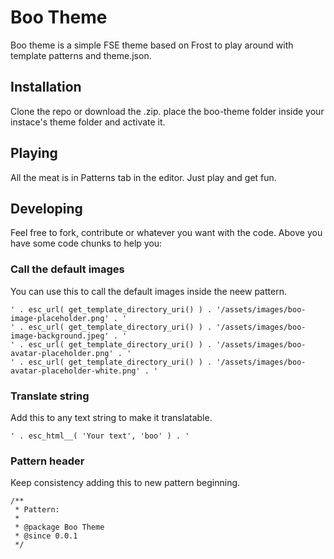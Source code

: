 # Boo Theme

Boo theme is a simple FSE theme based on Frost to play around with template patterns and theme.json.

## Installation

Clone the repo or download the .zip. place the boo-theme folder inside your instace's theme folder and activate it.

## Playing

All the meat is in Patterns tab in the editor. Just play and get fun.

## Developing

Feel free to fork, contribute or whatever you want with the code. Above you have some code chunks to help you:

### Call the default images

You can use this to call the default images inside the neew pattern.

```
' . esc_url( get_template_directory_uri() ) . '/assets/images/boo-image-placeholder.png' . '
' . esc_url( get_template_directory_uri() ) . '/assets/images/boo-image-background.jpeg' . '
' . esc_url( get_template_directory_uri() ) . '/assets/images/boo-avatar-placeholder.png' . '
' . esc_url( get_template_directory_uri() ) . '/assets/images/boo-avatar-placeholder-white.png' . '
```

### Translate string

Add this to any text string to make it translatable.

```
' . esc_html__( 'Your text', 'boo' ) . '
```

### Pattern header

Keep consistency adding this to new pattern beginning.

```
/**
 * Pattern:
 *
 * @package Boo Theme
 * @since 0.0.1
 */
```
